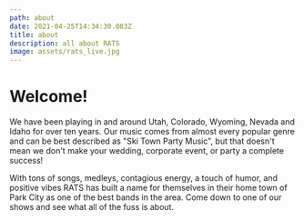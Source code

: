 ```yaml
---
path: about
date: 2021-04-25T14:34:30.083Z
title: about
description: all about RATS
image: assets/rats_live.jpg
---
```

<h1>Welcome!</h1>

We have been playing in and around Utah, Colorado, Wyoming, Nevada and Idaho for over ten years.  Our music comes from almost every popular genre and can be best described as "Ski Town Party Music", but that doesn't mean we don't make your wedding, corporate event, or party a complete success!  

With tons of songs,  medleys, contagious energy, a touch of humor, and positive vibes RATS has built a name for themselves in their home town of Park City as one of the best bands in the area.  Come down to one of our shows and see what all of the fuss is about.